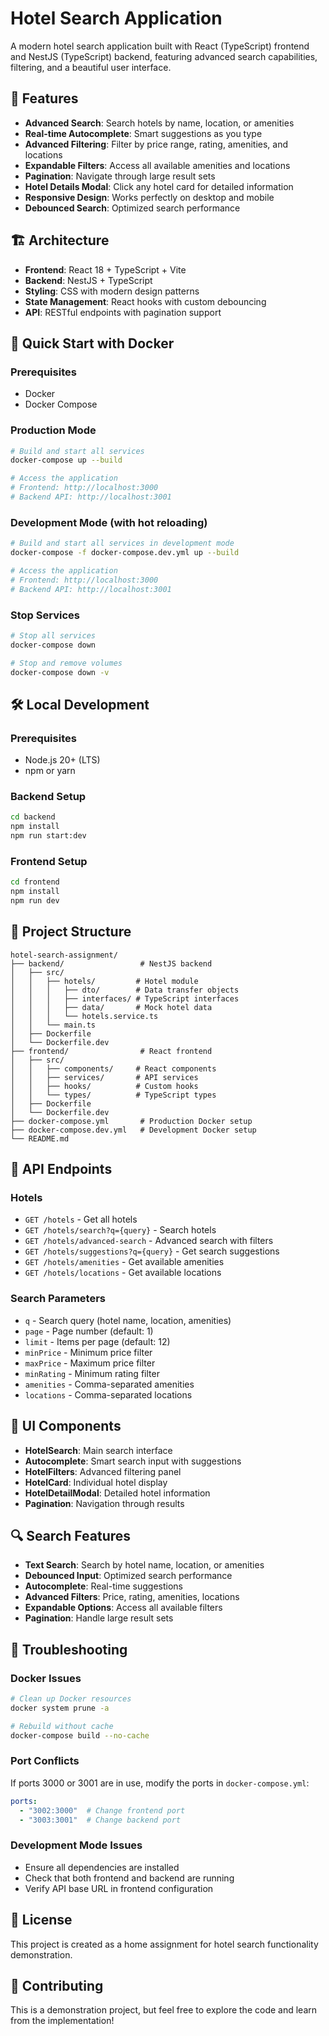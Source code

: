 # Hotel Search Application

A modern hotel search application built with React (TypeScript) frontend and NestJS (TypeScript) backend, featuring advanced search capabilities, filtering, and a beautiful user interface.

## 🚀 Features

- **Advanced Search**: Search hotels by name, location, or amenities
- **Real-time Autocomplete**: Smart suggestions as you type
- **Advanced Filtering**: Filter by price range, rating, amenities, and locations
- **Expandable Filters**: Access all available amenities and locations
- **Pagination**: Navigate through large result sets
- **Hotel Details Modal**: Click any hotel card for detailed information
- **Responsive Design**: Works perfectly on desktop and mobile
- **Debounced Search**: Optimized search performance

## 🏗️ Architecture

- **Frontend**: React 18 + TypeScript + Vite
- **Backend**: NestJS + TypeScript
- **Styling**: CSS with modern design patterns
- **State Management**: React hooks with custom debouncing
- **API**: RESTful endpoints with pagination support

## 🐳 Quick Start with Docker

### Prerequisites
- Docker
- Docker Compose

### Production Mode
```bash
# Build and start all services
docker-compose up --build

# Access the application
# Frontend: http://localhost:3000
# Backend API: http://localhost:3001
```

### Development Mode (with hot reloading)
```bash
# Build and start all services in development mode
docker-compose -f docker-compose.dev.yml up --build

# Access the application
# Frontend: http://localhost:3000
# Backend API: http://localhost:3001
```

### Stop Services
```bash
# Stop all services
docker-compose down

# Stop and remove volumes
docker-compose down -v
```

## 🛠️ Local Development

### Prerequisites
- Node.js 20+ (LTS)
- npm or yarn

### Backend Setup
```bash
cd backend
npm install
npm run start:dev
```

### Frontend Setup
```bash
cd frontend
npm install
npm run dev
```

## 📁 Project Structure

```
hotel-search-assignment/
├── backend/                 # NestJS backend
│   ├── src/
│   │   ├── hotels/         # Hotel module
│   │   │   ├── dto/        # Data transfer objects
│   │   │   ├── interfaces/ # TypeScript interfaces
│   │   │   ├── data/       # Mock hotel data
│   │   │   └── hotels.service.ts
│   │   └── main.ts
│   ├── Dockerfile
│   └── Dockerfile.dev
├── frontend/                # React frontend
│   ├── src/
│   │   ├── components/     # React components
│   │   ├── services/       # API services
│   │   ├── hooks/          # Custom hooks
│   │   └── types/          # TypeScript types
│   ├── Dockerfile
│   └── Dockerfile.dev
├── docker-compose.yml       # Production Docker setup
├── docker-compose.dev.yml   # Development Docker setup
└── README.md
```

## 🔧 API Endpoints

### Hotels
- `GET /hotels` - Get all hotels
- `GET /hotels/search?q={query}` - Search hotels
- `GET /hotels/advanced-search` - Advanced search with filters
- `GET /hotels/suggestions?q={query}` - Get search suggestions
- `GET /hotels/amenities` - Get available amenities
- `GET /hotels/locations` - Get available locations

### Search Parameters
- `q` - Search query (hotel name, location, amenities)
- `page` - Page number (default: 1)
- `limit` - Items per page (default: 12)
- `minPrice` - Minimum price filter
- `maxPrice` - Maximum price filter
- `minRating` - Minimum rating filter
- `amenities` - Comma-separated amenities
- `locations` - Comma-separated locations

## 🎨 UI Components

- **HotelSearch**: Main search interface
- **Autocomplete**: Smart search input with suggestions
- **HotelFilters**: Advanced filtering panel
- **HotelCard**: Individual hotel display
- **HotelDetailModal**: Detailed hotel information
- **Pagination**: Navigation through results

## 🔍 Search Features

- **Text Search**: Search by hotel name, location, or amenities
- **Debounced Input**: Optimized search performance
- **Autocomplete**: Real-time suggestions
- **Advanced Filters**: Price, rating, amenities, locations
- **Expandable Options**: Access all available filters
- **Pagination**: Handle large result sets

## 🐛 Troubleshooting

### Docker Issues
```bash
# Clean up Docker resources
docker system prune -a

# Rebuild without cache
docker-compose build --no-cache
```

### Port Conflicts
If ports 3000 or 3001 are in use, modify the ports in `docker-compose.yml`:
```yaml
ports:
  - "3002:3000"  # Change frontend port
  - "3003:3001"  # Change backend port
```

### Development Mode Issues
- Ensure all dependencies are installed
- Check that both frontend and backend are running
- Verify API base URL in frontend configuration

## 📝 License

This project is created as a home assignment for hotel search functionality demonstration.

## 🤝 Contributing

This is a demonstration project, but feel free to explore the code and learn from the implementation! 
